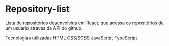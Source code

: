 # Repository-list
Lista de repositórios desenvolvida em React, que acessa os repositórios de um usuário através da API do github. 

Tecnologias utilizadas
HTML
CSS/SCSS
JavaScript
TypeScript
